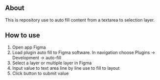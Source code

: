 ## About

This is repository use to auto fill content from a textarea to selection layer.


## How to use

1. Open app Figma 
2. Load plugin auto fill to Figma software. 
  In navigation choose Plugins -> Development -> auto-fill
3. Select a layer or multiple layer in Figma
4. Input value to text area line by line use to fill to layout
5. Click button to submit value